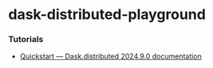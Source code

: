 dask-distributed-playground
===========================
### Tutorials
- [Quickstart — Dask.distributed 2024.9.0 documentation](https://distributed.dask.org/en/stable/quickstart.html)
